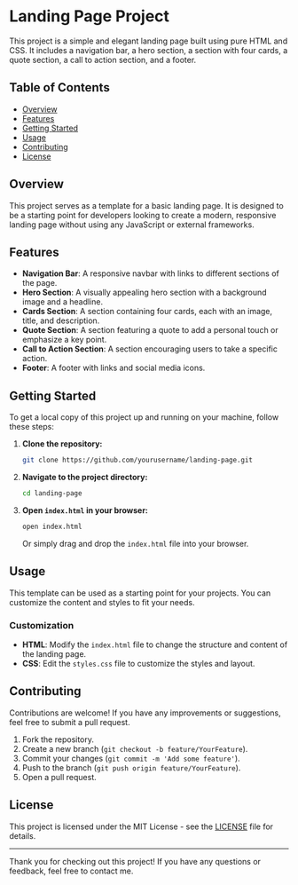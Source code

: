 # Landing Page Project

This project is a simple and elegant landing page built using pure HTML and CSS. It includes a navigation bar, a hero section, a section with four cards, a quote section, a call to action section, and a footer.

## Table of Contents

- [Overview](#overview)
- [Features](#features)
- [Getting Started](#getting-started)
- [Usage](#usage)
- [Contributing](#contributing)
- [License](#license)

## Overview

This project serves as a template for a basic landing page. It is designed to be a starting point for developers looking to create a modern, responsive landing page without using any JavaScript or external frameworks.

## Features

- **Navigation Bar**: A responsive navbar with links to different sections of the page.
- **Hero Section**: A visually appealing hero section with a background image and a headline.
- **Cards Section**: A section containing four cards, each with an image, title, and description.
- **Quote Section**: A section featuring a quote to add a personal touch or emphasize a key point.
- **Call to Action Section**: A section encouraging users to take a specific action.
- **Footer**: A footer with links and social media icons.

## Getting Started

To get a local copy of this project up and running on your machine, follow these steps:

1. **Clone the repository:**

   ```sh
   git clone https://github.com/yourusername/landing-page.git
   ```

2. **Navigate to the project directory:**

   ```sh
   cd landing-page
   ```

3. **Open `index.html` in your browser:**
   ```sh
   open index.html
   ```
   Or simply drag and drop the `index.html` file into your browser.

## Usage

This template can be used as a starting point for your projects. You can customize the content and styles to fit your needs.

### Customization

- **HTML**: Modify the `index.html` file to change the structure and content of the landing page.
- **CSS**: Edit the `styles.css` file to customize the styles and layout.

## Contributing

Contributions are welcome! If you have any improvements or suggestions, feel free to submit a pull request.

1. Fork the repository.
2. Create a new branch (`git checkout -b feature/YourFeature`).
3. Commit your changes (`git commit -m 'Add some feature'`).
4. Push to the branch (`git push origin feature/YourFeature`).
5. Open a pull request.

## License

This project is licensed under the MIT License - see the [LICENSE](LICENSE) file for details.

---

Thank you for checking out this project! If you have any questions or feedback, feel free to contact me.
